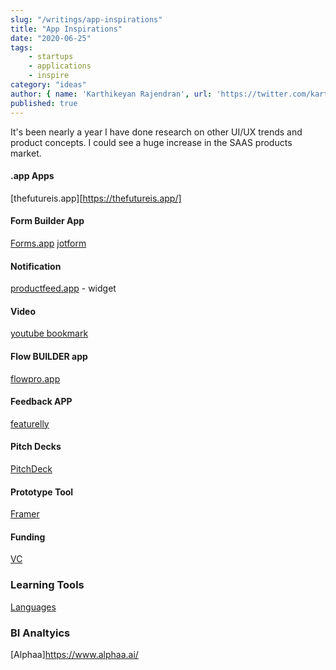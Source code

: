 ```yaml
---
slug: "/writings/app-inspirations"
title: "App Inspirations"
date: "2020-06-25"
tags: 
    - startups
    - applications
    - inspire
category: "ideas"
author: { name: 'Karthikeyan Rajendran', url: 'https://twitter.com/karthik_dot_js' }
published: true
---
```


It's been nearly a year I have done research on other UI/UX trends and product concepts. I could see a huge increase in the SAAS products market.

#### .app Apps
[thefutureis.app][https://thefutureis.app/]

#### Form Builder App
[Forms.app](https://forms.app/)
[jotform](https://www.jotform.com/)

#### Notification 
[productfeed.app](https://productfeed.app/) - widget

#### Video
[youtube bookmark](https://taiji-drills.shenans.co/video?url=https%3A%2F%2Fyoutu.be%2FESmo4-vKPsg)

#### Flow BUILDER app
[flowpro.app](https://flowpro.app/)

#### Feedback APP
[featurelly](https://www.featurelly.com/)

#### Pitch Decks
[PitchDeck](https://www.pitchdeckhunt.com/)

#### Prototype Tool
[Framer](https://www.framer.com/)

#### Funding 
[VC](https://vcstack.com/)

### Learning Tools
[Languages](https://www.duolingo.com/)

### BI Analtyics 
[Alphaa]https://www.alphaa.ai/


